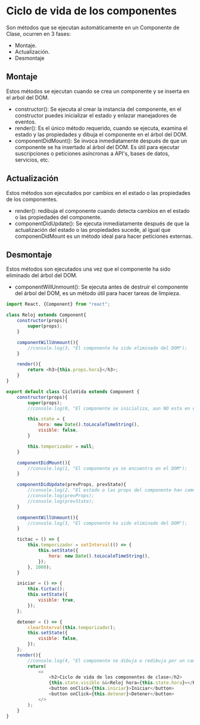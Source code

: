 # **Ciclo de vida de los componentes**

Son métodos que se ejecutan automáticamente en un Componente de Clase, ocurren en 3 fases:

* Montaje.
* Actualización.
* Desmontaje


## **Montaje**

Estos métodos se ejecutan cuando se crea un componente y se inserta en el arbol del DOM.

* constructor(): Se ejecuta al crear la instancia del componente, en el constructor puedes inicializar el estado y enlazar manejadores de eventos.
* render(): Es el único método requerido, cuando se ejecuta, examina el estado y las propiedades y dibuja el componente en el árbol del DOM.
* componentDidMount(): Se invoca inmediatamente después de que un componente se ha insertado al árbol del DOM. Es útil para ejecutar suscripciones o peticiones asíncronas a API's, bases de datos, servicios, etc.


## **Actualización**

Estos métodos son ejecutados por cambios en el estado o las propiedades de los componentes.

* render(): redibuja el componente cuando detecta cambios en el estado o las propiedades del componente.
* componentDidUpdate(): Se ejecuta inmediatamente después de que la actualización del estado o las propiedades sucede, al igual que componenDidMount es un método ideal para hacer peticiones externas.


## **Desmontaje**

Estos métodos son ejecutados una vez que el componente ha sido eliminado del árbol del DOM.

* componentWillUnmount(): Se ejecuta antes de destruir el componente del árbol del DOM, es un método útil para hacer tareas de limpieza.

```js
import React, {Component} from "react";

class Reloj extends Component{
    constructor(props){
        super(props);
    }

    componentWillUnmount(){
        //console.log(3, "El componente ha sido eliminado del DOM");
    }

    render(){
        return <h3>{this.props.hora}</h3>;
    }
}

export default class CicloVida extends Component {
    constructor(props){
        super(props);
        //console.log(0, "El componente se inicializa, aun NO esta en el DOM");

        this.state = {
            hora: new Date().toLocaleTimeString(),
            visible: false,
        }

        this.temporizador = null;
    }

    componentDidMount(){
        //console.log(1, "El componente ya se encuentra en el DOM");
    }

    componentDidUpdate(prevProps, prevState){
        //console.log(2, "El estado o las props del componente han camniado");
        //console.log(prevProps);
        //console.log(prevState);
    }

    componentWillUnmount(){
        //console.log(3, "El componente ha sido eliminado del DOM");
    }

    tictac = () => {
        this.temporizador = setInterval(() => {
            this.setState({
                hora: new Date().toLocaleTimeString(),
            });
        }, 1000);
    }

    iniciar = () => {
        this.tictac();
        this.setState({
            visible: true,
        });
    };

    detener = () => {
        clearInterval(this.temporizador);
        this.setState({
            visible: false,
        });
    };
    render(){
        //console.log(4, "El componente se dibuja o redibuja por un cambio en el DOM");
        return(
            <>
                <h2>Ciclo de vida de los componentes de clase</h2>
                {this.state.visible &&<Reloj hora={this.state.hora}></Reloj>}
                <button onClick={this.iniciar}>Iniciar</button>
                <button onClick={this.detener}>Detener</button>
            </>
        );
    }
}
```

